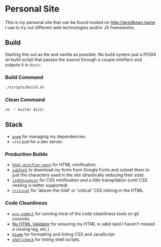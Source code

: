 # Personal Site

This is my personal site that can be found hosted on
http://jaredbean.name.  I use to try out different web technologies and/or JS frameworks.

## Build

Starting this out as lite and vanilla as possible.  No build system just a POSIX sh build
script that passes the source through a couple minifiers and outputs it in `dist/`.

### Build Command
```sh
./scripts/build.sh
```

### Clean Command
```sh
rm -r build/ dist/
```

## Stack
 - [`pnpm`](https://pnpm.io/) for managing my dependencies.
 - `vite` just for a dev server.
### Production Builds
 - [`html-minifier-next`](https://github.com/j9t/html-minifier-next) for HTML minification.
 - [`subfont`](https://github.com/Munter/subfont) to download my fonts from Google Fonts and subset them to just the characters used in the site (drastically reducing their size).
 - [`lightningcss`](https://lightningcss.dev/) for CSS minification and a _little_ transpilation (until CSS nesting is better supported)
 - [`critical`](https://github.com/addyosmani/critical) for 'above-the-fold' or 'critical' CSS inlining in the HTML.
### Code Cleanliness
 - [`pre-commit`](https://pre-commit.com/) for running most of the code cleanliness tools on git commits.
 - [Nu HTML Validator](https://validator.w3.org/nu/about.html) for ensuring my HTML is valid (and I haven't missed a closing tag, etc.)
 - [`biome`](https://biomejs.dev/reference/cli/#biome-check) for formatting and linting CSS and JavaScript.
 - [`shellcheck`](https://github.com/koalaman/shellcheck) for linting shell scripts.

